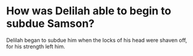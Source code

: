# How was Delilah able to begin to subdue Samson?

Delilah began to subdue him when the locks of his head were shaven off, for his strength left him.
